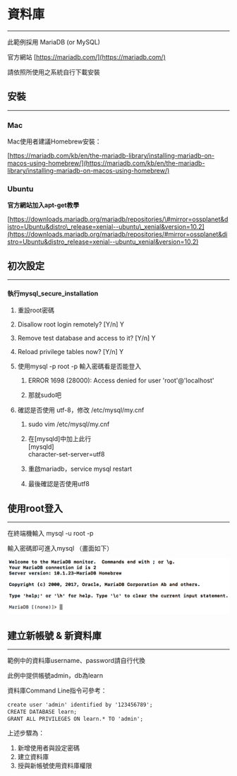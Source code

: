 # 資料庫

---

此範例採用 MariaDB \(or MySQL\)

官方網站 [https://mariadb.com/](https://mariadb.com/)

請依照所使用之系統自行下載安裝

## 安裝

---

### Mac

Mac使用者建議Homebrew安裝：

[https://mariadb.com/kb/en/the-mariadb-library/installing-mariadb-on-macos-using-homebrew/](https://mariadb.com/kb/en/the-mariadb-library/installing-mariadb-on-macos-using-homebrew/)

### Ubuntu

**官方網站加入apt-get教學**

[https://downloads.mariadb.org/mariadb/repositories/\#mirror=ossplanet&distro=Ubuntu&distro\_release=xenial--ubuntu\_xenial&version=10.2](https://downloads.mariadb.org/mariadb/repositories/#mirror=ossplanet&distro=Ubuntu&distro_release=xenial--ubuntu_xenial&version=10.2)

## 初次設定

---

#### 執行mysql\_secure\_installation

1. 重設root密碼

2. Disallow root login remotely? \[Y/n\] Y

3. Remove test database and access to it? \[Y/n\] Y

4. Reload privilege tables now? \[Y/n\] Y

5. 使用mysql -p root -p 輸入密碼看是否能登入

   1. ERROR 1698 \(28000\): Access denied for user 'root'@'localhost'

   2. 那就sudo吧

6. 確認是否使用 utf-8，修改 /etc/mysql/my.cnf

   1. sudo vim /etc/mysql/my.cnf

   2. 在\[mysqld\]中加上此行  
      \[mysqld\]  
      character-set-server=utf8

   3. 重啟mariadb，service mysql restart

   4. 最後確認是否使用utf8



## 使用root登入

---

在終端機輸入 mysql -u root -p

輸入密碼即可進入mysql （畫面如下）

![](/assets/mysql-console.png)

## 建立新帳號 & 新資料庫

---

範例中的資料庫username、password請自行代換

此例中提供帳號admin，db為learn

資料庫Command Line指令可參考：

```
create user 'admin' identified by '123456789';
CREATE DATABASE learn;
GRANT ALL PRIVILEGES ON learn.* TO 'admin';
```

上述步驟為：

1. 新增使用者與設定密碼
2. 建立資料庫
3. 授與新帳號使用資料庫權限





